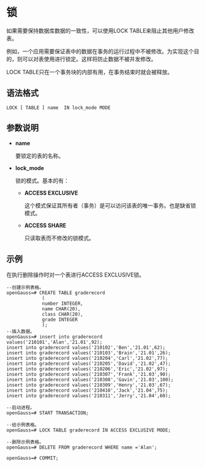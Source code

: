 # 锁

如果需要保持数据库数据的一致性，可以使用LOCK TABLE来阻止其他用户修改表。

例如，一个应用需要保证表中的数据在事务的运行过程中不被修改。为实现这个目的，则可以对表使用进行锁定。这样将防止数据不被并发修改。

LOCK TABLE只在一个事务块的内部有用，在事务结束时就会被释放。

## 语法格式<a name="section1632155118333"></a>

```
LOCK [ TABLE ] name  IN lock_mode MODE
```

## 参数说明<a name="section6973139183420"></a>

-   **name**

    要锁定的表的名称。

-   **lock\_mode**

    锁的模式。基本的有：

    -   **ACCESS EXCLUSIVE**

        这个模式保证其所有者（事务）是可以访问该表的唯一事务。也是缺省锁模式。

    -   **ACCESS SHARE**

        只读取表而不修改的锁模式。



## 示例<a name="zh-cn_topic_0283136808_zh-cn_topic_0237122168_zh-cn_topic_0059778442_s9884bdbe455b460a9a2dde267283b75b"></a>

在执行删除操作时对一个表进行ACCESS EXCLUSIVE锁。

```
--创建示例表格。
openGauss=# CREATE TABLE graderecord  
             (  
             number INTEGER,  
             name CHAR(20),  
             class CHAR(20),  
             grade INTEGER
             );
--插入数据。
openGauss=# insert into graderecord values('210101','Alan','21.01',92);  
insert into graderecord values('210102','Ben','21.01',62);  
insert into graderecord values('210103','Brain','21.01',26);  
insert into graderecord values('210204','Carl','21.02',77);  
insert into graderecord values('210205','David','21.02',47);  
insert into graderecord values('210206','Eric','21.02',97);  
insert into graderecord values('210307','Frank','21.03',90);  
insert into graderecord values('210308','Gavin','21.03',100); 
insert into graderecord values('210309','Henry','21.03',67);  
insert into graderecord values('210410','Jack','21.04',75);  
insert into graderecord values('210311','Jerry','21.04',60);

--启动进程。
openGauss=# START TRANSACTION;

--给示例表格。
openGauss=# LOCK TABLE graderecord IN ACCESS EXCLUSIVE MODE;

--删除示例表格。
openGauss=# DELETE FROM graderecord WHERE name ='Alan';

openGauss=# COMMIT;
```


